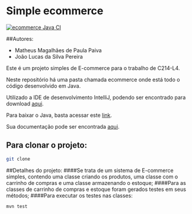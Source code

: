 # Simple ecommerce

[![ecommerce Java CI](https://github.com/joaolucasete/simple-ecommerce/actions/workflows/maven.yml/badge.svg)](https://github.com/joaolucasete/simple-ecommerce/actions/workflows/maven.yml)


##Autores:
- Matheus Magalhães de Paula Paiva
- João Lucas da Silva Pereira

Este é um projeto simples de E-commerce para o trabalho de C214-L4.

Neste repositório há uma pasta chamada ecommerce onde está todo o código desenvolvido em Java.

Utilizado a IDE de desenvolvimento IntelliJ, podendo ser encontrado para download [aqui](https://www.jetbrains.com/pt-br/idea/download/#section=windows).

Para baixar o Java, basta acessar este [link](https://www.java.com/download/ie_manual.jsp).

Sua documentação pode ser encontrada [aqui](https://docs.oracle.com/en/java/).


## Para clonar o projeto:
```bash
git clone 
```

##Detalhes do projeto:
####Se trata de um sistema de E-commerce simples, contendo uma classe criando os produtos, uma classe com o carrinho de compras e uma classe armazenando o estoque;
####Para as classes de carrinho de compras e estoque foram gerados testes em seus métodos;
####Para executar os testes nas classes:
```
mvn test

```
